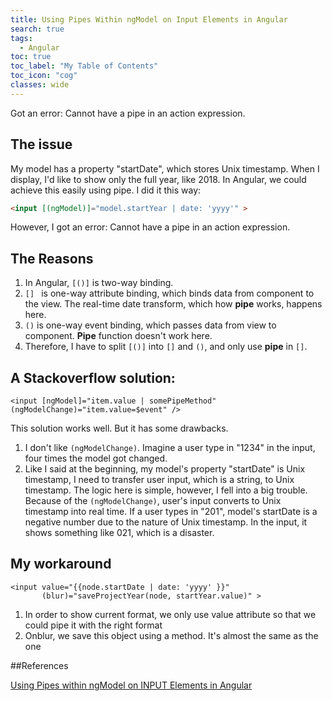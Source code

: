 ```yaml
---
title: Using Pipes Within ngModel on Input Elements in Angular
search: true
tags: 
  - Angular
toc: true
toc_label: "My Table of Contents"
toc_icon: "cog"
classes: wide
---
```


Got an error: Cannot have a pipe in an action expression.

## The issue

My model has a property "startDate", which stores Unix timestamp. When I display, I'd like to show only the full year, like 2018.
In Angular, we could achieve this easily using pipe. I did it this way:

```html
<input [(ngModel)]="model.startYear | date: 'yyyy'" >
```

However, I got an error: Cannot have a pipe in an action expression.

## The Reasons

1. In Angular, `[()]` is two-way binding. 
2. `[] ` is one-way attribute binding, which binds data from component to the view. The real-time date transform, which how **pipe** works, happens here.
3. `()` is one-way event binding, which passes data from view to component. **Pipe** function doesn't work here.
4. Therefore, I have to split `[()]` into `[]` and `()`, and only use **pipe** in `[]`. 

## A Stackoverflow solution:

```
<input [ngModel]="item.value | somePipeMethod" (ngModelChange)="item.value=$event" />
```

This solution works well. But it has some drawbacks.

1. I don't like `(ngModelChange)`. Imagine a user type in "1234" in the input, four times the model got changed.
2. Like I said at the beginning, my model's property "startDate" is Unix timestamp, I need to transfer user input, which is a string, to Unix timestamp. The logic here is simple, however, I fell into a big trouble. Because of the `(ngModelChange)`, user's input converts to Unix timestamp into real time. If a user types in "201", model's startDate is a negative number due to the nature of Unix timestamp. In the input, it shows something like 021, which is a disaster. 


## My workaround

```
<input value="{{node.startDate | date: 'yyyy' }}"
       (blur)="saveProjectYear(node, startYear.value)" >
```

1. In order to show current format, we only use value attribute so that we could pipe it with the right format
2. Onblur, we save this object using a method. It's almost the same as the one 


##References

[Using Pipes within ngModel on INPUT Elements in Angular](https://stackoverflow.com/questions/39642882/using-pipes-within-ngmodel-on-input-elements-in-angular)